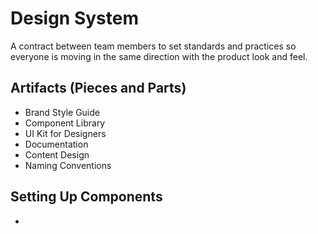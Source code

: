 # Design System
A contract between team members to set standards and practices so everyone is moving in the same direction with the product look and feel.
## Artifacts (Pieces and Parts)
* Brand Style Guide
* Component Library
* UI Kit for Designers
* Documentation
* Content Design
* Naming Conventions

## Setting Up Components
* 
